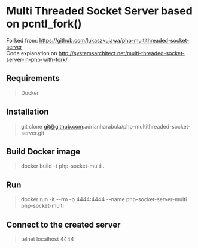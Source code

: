 Multi Threaded Socket Server based on pcntl_fork()
====================
Forked from: https://github.com/lukaszkujawa/php-multithreaded-socket-server  
Code explanation on http://systemsarchitect.net/multi-threaded-socket-server-in-php-with-fork/


Requirements
---------------------
> Docker

Installation
---------------------
> git clone git@github.com:adrianharabula/php-multithreaded-socket-server.git

Build Docker image
---------------------
> docker build -t php-socket-multi .

Run
---------------------
> docker run -it --rm -p 4444:4444 --name php-socket-server-multi php-socket-multi


Connect to the created server
---------------------
> telnet localhost 4444

